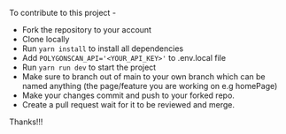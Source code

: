 To contribute to this project -
 
- Fork the repository to your account
- Clone locally
- Run `yarn install` to install all dependencies
- Add  `POLYGONSCAN_API='<YOUR_API_KEY>'` to .env.local file
- Run `yarn run dev` to start the project
- Make sure to branch out of main to your own branch which can be named anything (the page/feature you are working on e.g homePage)
- Make your changes commit and push to your forked repo.
- Create a pull request wait for it to be reviewed and merge.

Thanks!!!
